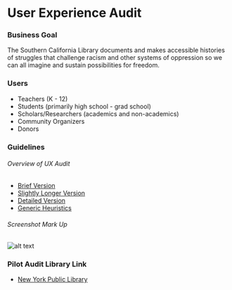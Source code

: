 # User Experience Audit

### Business Goal
The Southern California Library documents and makes accessible histories of struggles that challenge racism and other systems of oppression so we can all imagine and sustain possibilities for freedom.

### Users
* Teachers (K - 12)
* Students (primarily high school - grad school)
* Scholars/Researchers (academics and non-academics)
* Community Organizers
* Donors

### Guidelines
###### Overview of UX Audit
* [Brief Version](https://www.slideshare.net/somiacx/diy-ux-audit)
* [Slightly Longer Version](https://uxdesign.cc/ux-audits-and-their-importance-in-the-design-process-55264e55ffd1)  
* [Detailed Version](https://www.toptal.com/designers/ux/product-designer-guide-to-competitive-analysis)
* [Generic Heuristics](https://www.nngroup.com/articles/ten-usability-heuristics/)

###### Screenshot Mark Up
![alt text](http://andrewbirgiolas.com/images/Marriott---UX-Audit-p-1080x811.jpeg "Screenshot Mark Up Example")

### Pilot Audit Library Link
* [New York Public Library](https://www.nypl.org/)
